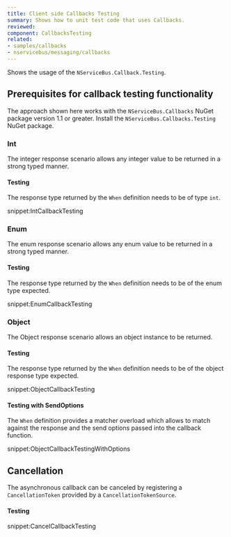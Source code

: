 ```yaml
---
title: Client side Callbacks Testing
summary: Shows how to unit test code that uses Callbacks.
reviewed: 
component: CallbacksTesting
related:
- samples/callbacks
- nservicebus/messaging/callbacks
---
```


Shows the usage of the `NServiceBus.Callback.Testing`.


## Prerequisites for callback testing functionality

The approach shown here works with the `NServiceBus.Callbacks` NuGet package version 1.1 or greater. Install the `NServiceBus.Callbacks.Testing` NuGet package.


### Int

The integer response scenario allows any integer value to be returned in a strong typed manner.


#### Testing

The response type returned by the `When` definition needs to be of type `int`.

snippet:IntCallbackTesting


### Enum

The enum response scenario allows any enum value to be returned in a strong typed manner.


#### Testing

The response type returned by the `When` definition needs to be of the enum type expected.

snippet:EnumCallbackTesting


### Object

The Object response scenario allows an object instance to be returned.


#### Testing

The response type returned by the `When` definition needs to be of the object response type expected.

snippet:ObjectCallbackTesting


#### Testing with SendOptions

The `When` definition provides a matcher overload which allows to match against the response and the send options passed into the callback function.

snippet:ObjectCallbackTestingWithOptions


## Cancellation

The asynchronous callback can be canceled by registering a `CancellationToken` provided by a `CancellationTokenSource`.


#### Testing

snippet:CancelCallbackTesting